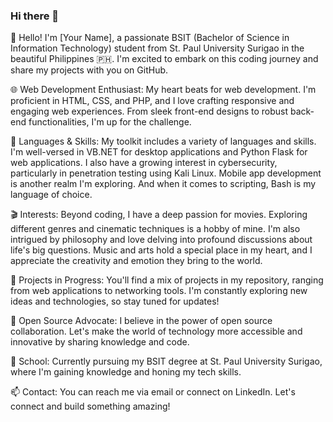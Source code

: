 ### Hi there 👋

👋 Hello! I'm [Your Name], a passionate BSIT (Bachelor of Science in Information Technology) student from St. Paul University Surigao in the beautiful Philippines 🇵🇭. I'm excited to embark on this coding journey and share my projects with you on GitHub.

🌐 Web Development Enthusiast: My heart beats for web development. I'm proficient in HTML, CSS, and PHP, and I love crafting responsive and engaging web experiences. From sleek front-end designs to robust back-end functionalities, I'm up for the challenge.

💼 Languages & Skills: My toolkit includes a variety of languages and skills. I'm well-versed in VB.NET for desktop applications and Python Flask for web applications. I also have a growing interest in cybersecurity, particularly in penetration testing using Kali Linux. Mobile app development is another realm I'm exploring. And when it comes to scripting, Bash is my language of choice.

🎬 Interests: Beyond coding, I have a deep passion for movies. Exploring different genres and cinematic techniques is a hobby of mine. I'm also intrigued by philosophy and love delving into profound discussions about life's big questions. Music and arts hold a special place in my heart, and I appreciate the creativity and emotion they bring to the world.

🚀 Projects in Progress: You'll find a mix of projects in my repository, ranging from web applications to networking tools. I'm constantly exploring new ideas and technologies, so stay tuned for updates!

🌟 Open Source Advocate: I believe in the power of open source collaboration. Let's make the world of technology more accessible and innovative by sharing knowledge and code.

🏫 School: Currently pursuing my BSIT degree at St. Paul University Surigao, where I'm gaining knowledge and honing my tech skills.

📫 Contact: You can reach me via email or connect on LinkedIn. Let's connect and build something amazing!
